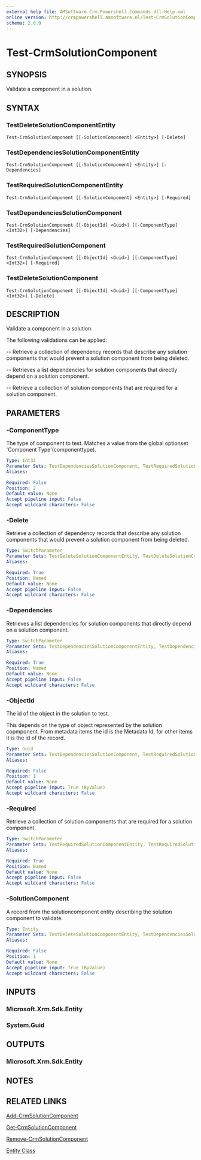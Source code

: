 ```yaml
---
external help file: AMSoftware.Crm.Powershell.Commands.dll-Help.xml
online version: http://crmpowershell.amsoftware.nl/Test-CrmSolutionComponent.html
schema: 2.0.0
---
```


# Test-CrmSolutionComponent

## SYNOPSIS
Validate a component in a solution.

## SYNTAX

### TestDeleteSolutionComponentEntity
```
Test-CrmSolutionComponent [[-SolutionComponent] <Entity>] [-Delete]
```

### TestDependenciesSolutionComponentEntity
```
Test-CrmSolutionComponent [[-SolutionComponent] <Entity>] [-Dependencies]
```

### TestRequiredSolutionComponentEntity
```
Test-CrmSolutionComponent [[-SolutionComponent] <Entity>] [-Required]
```

### TestDependenciesSolutionComponent
```
Test-CrmSolutionComponent [[-ObjectId] <Guid>] [[-ComponentType] <Int32>] [-Dependencies]
```

### TestRequiredSolutionComponent
```
Test-CrmSolutionComponent [[-ObjectId] <Guid>] [[-ComponentType] <Int32>] [-Required]
```

### TestDeleteSolutionComponent
```
Test-CrmSolutionComponent [[-ObjectId] <Guid>] [[-ComponentType] <Int32>] [-Delete]
```

## DESCRIPTION
Validate a component in a solution.

The following validations can be applied:

 -- Retrieve a collection of dependency records that describe any solution components that would prevent a solution component from being deleted.
 
 -- Retrieves a list dependencies for solution components that directly depend on a solution component.
 
 -- Retrieve a collection of solution components that are required for a solution component.

## PARAMETERS

### -ComponentType
The type of component to test. Matches a value from the global optionset 'Component Type'(componenttype).

```yaml
Type: Int32
Parameter Sets: TestDependenciesSolutionComponent, TestRequiredSolutionComponent, TestDeleteSolutionComponent
Aliases: 

Required: False
Position: 2
Default value: None
Accept pipeline input: False
Accept wildcard characters: False
```

### -Delete
Retrieve a collection of dependency records that describe any solution components that would prevent a solution component from being deleted.

```yaml
Type: SwitchParameter
Parameter Sets: TestDeleteSolutionComponentEntity, TestDeleteSolutionComponent
Aliases: 

Required: True
Position: Named
Default value: None
Accept pipeline input: False
Accept wildcard characters: False
```

### -Dependencies
Retrieves a list dependencies for solution components that directly depend on a solution component. 

```yaml
Type: SwitchParameter
Parameter Sets: TestDependenciesSolutionComponentEntity, TestDependenciesSolutionComponent
Aliases: 

Required: True
Position: Named
Default value: None
Accept pipeline input: False
Accept wildcard characters: False
```

### -ObjectId
The id of the object in the solution to test. 

This depends on the type of object represented by the solution copmponent. From metadata items the id is the Metadata Id, for other items it is the id of the record.

```yaml
Type: Guid
Parameter Sets: TestDependenciesSolutionComponent, TestRequiredSolutionComponent, TestDeleteSolutionComponent
Aliases: 

Required: False
Position: 1
Default value: None
Accept pipeline input: True (ByValue)
Accept wildcard characters: False
```

### -Required
Retrieve a collection of solution components that are required for a solution component.

```yaml
Type: SwitchParameter
Parameter Sets: TestRequiredSolutionComponentEntity, TestRequiredSolutionComponent
Aliases: 

Required: True
Position: Named
Default value: None
Accept pipeline input: False
Accept wildcard characters: False
```

### -SolutionComponent
A record from the solutioncomponent entity describing the solution component to validate.

```yaml
Type: Entity
Parameter Sets: TestDeleteSolutionComponentEntity, TestDependenciesSolutionComponentEntity, TestRequiredSolutionComponentEntity
Aliases: 

Required: False
Position: 1
Default value: None
Accept pipeline input: True (ByValue)
Accept wildcard characters: False
```

## INPUTS

### Microsoft.Xrm.Sdk.Entity

### System.Guid

## OUTPUTS

### Microsoft.Xrm.Sdk.Entity

## NOTES

## RELATED LINKS

[Add-CrmSolutionComponent](Add-CrmSolutionComponent.md)

[Get-CrmSolutionComponent](Get-CrmSolutionComponent.md)

[Remove-CrmSolutionComponent](Remove-CrmSolutionComponent.md)

[Entity Class](https://msdn.microsoft.com/library/microsoft.xrm.sdk.entity.aspx)
